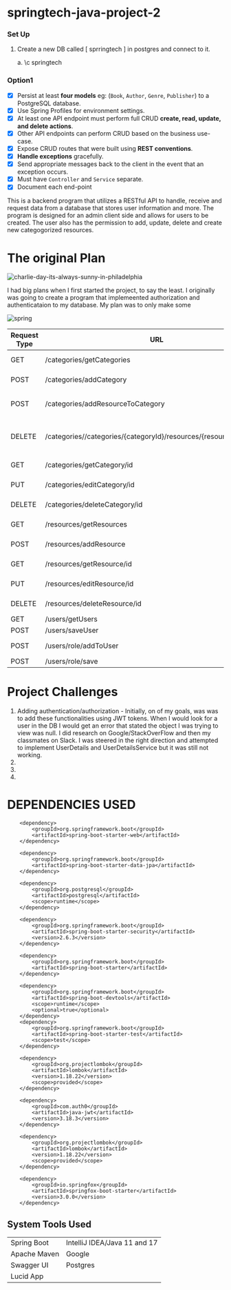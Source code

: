 # springtech-java-project-2

### Set Up
1. Create a new DB called [ sprringtech ] in postgres and connect to it. 

    a. \c springtech

### Option1

- [X] Persist at least **four models** eg: (`Book`, `Author`, `Genre`, `Publisher`) to a PostgreSQL database.
- [X] Use Spring Profiles for environment settings.
- [X] At least one API endpoint must perform full CRUD **create, read, update, and delete actions**.
- [X] Other API endpoints can perform CRUD based on the business use-case.    
- [X] Expose CRUD routes that were built using **REST conventions**.
- [X] **Handle exceptions** gracefully.
- [X] Send appropriate messages back to the client in the event that an exception occurs.
- [X] Must have `Controller` and  `Service` separate.
- [X] Document each end-point

This is a backend program that utilizes a RESTful API to handle, receive and request data from a database that stores user information and more. The program is designed for an admin client side and allows for users to be created. The user also has the permission to add, update, delete and create new categogorized resources. 

# The original Plan

![charlie-day-its-always-sunny-in-philadelphia](https://user-images.githubusercontent.com/68618256/152446514-6928c9d2-8466-4308-9bc1-8420ed06b715.gif)

I had big plans when I first started the project, to say the least. I originally was going to create a program that implemeented authorization and authenticataion to my database. My plan was to only make some 

![spring](https://user-images.githubusercontent.com/68618256/152446601-990201a3-7126-4981-b65d-547ce5bbe509.jpeg)

| Request Type | URL| Functionality | 
|--|--|--|
| GET | /categories/getCategories | Get all Categories |
| POST | /categories/addCategory | Add a Category |
| POST | /categories/addResourceToCategory | Add a Resource to a Category |
| DELETE | /categories//categories/{categoryId}/resources/{resourceId}/remove | Remove a Resource from a Category |
| GET | /categories/getCategory/id | Get a Category |
| PUT | /categories/editCategory/id | Edit a Category |
| DELETE | /categories/deleteCategory/id | Remove a Category |
| GET | /resources/getResources | Get all Resources |
| POST | /resources/addResource | Add a Resource |
| GET | /resources/getResource/id | Get a Resource |
| PUT | /resources/editResource/id | Edit a Resource |
| DELETE | /resources/deleteResource/id | Remove a Resource |
| GET | /users/getUsers | Get all Users |
| POST | /users/saveUser | Add a User |
| POST | /users/role/addToUser | Add a Role to User |
| POST | /users/role/save | Add a Role |

# Project Challenges

1. Adding authentication/authorization - Initially, on of my goals, was was to add these functionalities using JWT tokens. When I would look for a user in the DB I would get an error that stated the object I was trying to view was null. I did research on Google/StackOverFlow and then my classmates on Slack. I was steered in the right direction and attempted to implement UserDetails and UserDetailsService but it was still not working. 
2.
3.
4.


# DEPENDENCIES USED

        <dependency>
            <groupId>org.springframework.boot</groupId>
            <artifactId>spring-boot-starter-web</artifactId>
        </dependency>

        <dependency>
            <groupId>org.springframework.boot</groupId>
            <artifactId>spring-boot-starter-data-jpa</artifactId>
        </dependency>

        <dependency>
            <groupId>org.postgresql</groupId>
            <artifactId>postgresql</artifactId>
            <scope>runtime</scope>
        </dependency>

        <dependency>
            <groupId>org.springframework.boot</groupId>
            <artifactId>spring-boot-starter-security</artifactId>
            <version>2.6.3</version>
        </dependency>

        <dependency>
            <groupId>org.springframework.boot</groupId>
            <artifactId>spring-boot-starter</artifactId>
        </dependency>

        <dependency>
            <groupId>org.springframework.boot</groupId>
            <artifactId>spring-boot-devtools</artifactId>
            <scope>runtime</scope>
            <optional>true</optional>
        </dependency>
        <dependency>
            <groupId>org.springframework.boot</groupId>
            <artifactId>spring-boot-starter-test</artifactId>
            <scope>test</scope>
        </dependency>

        <dependency>
            <groupId>org.projectlombok</groupId>
            <artifactId>lombok</artifactId>
            <version>1.18.22</version>
            <scope>provided</scope>
        </dependency>

        <dependency>
            <groupId>com.auth0</groupId>
            <artifactId>java-jwt</artifactId>
            <version>3.18.3</version>
        </dependency>

        <dependency>
            <groupId>org.projectlombok</groupId>
            <artifactId>lombok</artifactId>
            <version>1.18.22</version>
            <scope>provided</scope>
        </dependency>

        <dependency>
            <groupId>io.springfox</groupId>
            <artifactId>springfox-boot-starter</artifactId>
            <version>3.0.0</version>
        </dependency>

## System Tools Used

|  |  |
| --- | :--- |
| Spring Boot | IntelliJ IDEA/Java 11 and 17 |
| Apache Maven | Google |
| Swagger UI | Postgres |
| Lucid App |

